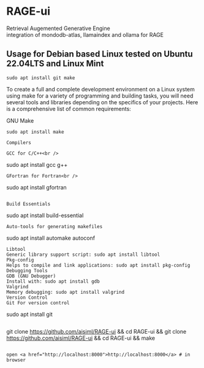# RAGE-ui

Retrieval Augemented Generative Engine<br />
integration of mondodb-atlas, llamaindex and ollama for RAGE<br />

## Usage for Debian based Linux tested on Ubuntu 22.04LTS and Linux Mint<br />
```
sudo apt install git make
```

To create a full and complete development environment on a Linux system using make for a variety of programming and building tasks, you will need several tools and libraries depending on the specifics of your projects. Here is a comprehensive list of common requirements:<br />

GNU Make<br />
```
sudo apt install make

Compilers

GCC for C/C++<br />
```
 sudo apt install gcc g++
```
GFortran for Fortran<br />
```
sudo apt install gfortran
```

Build Essentials
```
sudo apt install build-essential
```
Auto-tools for generating makefiles
```
sudo apt install automake autoconf
```
Libtool
Generic library support script: sudo apt install libtool
Pkg-config
Helps to compile and link applications: sudo apt install pkg-config
Debugging Tools
GDB (GNU Debugger)
Install with: sudo apt install gdb
Valgrind
Memory debugging: sudo apt install valgrind
Version Control
Git For version control
```
sudo apt install git
```

```
git clone https://github.com/aisiml/RAGE-ui && cd RAGE-ui && git clone https://github.com/aisiml/RAGE-ui && cd RAGE-ui && make
```

open <a href="http://localhost:8000">http://localhost:8000</a> # in browser



